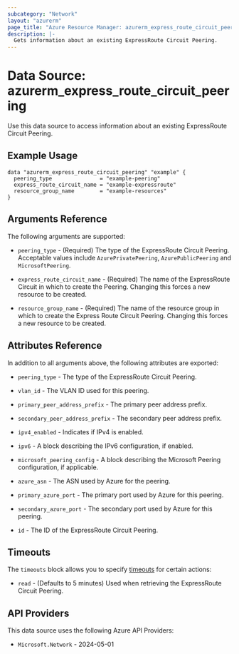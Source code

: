 ```yaml
---
subcategory: "Network"
layout: "azurerm"
page_title: "Azure Resource Manager: azurerm_express_route_circuit_peering"
description: |-
  Gets information about an existing ExpressRoute Circuit Peering.
---
```


# Data Source: azurerm_express_route_circuit_peering

Use this data source to access information about an existing ExpressRoute Circuit Peering.

## Example Usage

```hcl
data "azurerm_express_route_circuit_peering" "example" {
  peering_type               = "example-peering"
  express_route_circuit_name = "example-expressroute"
  resource_group_name        = "example-resources"
}
```

## Arguments Reference

The following arguments are supported:

* `peering_type` - (Required) The type of the ExpressRoute Circuit Peering. Acceptable values include `AzurePrivatePeering`, `AzurePublicPeering` and `MicrosoftPeering`.

* `express_route_circuit_name` - (Required) The name of the ExpressRoute Circuit in which to create the Peering. Changing this forces a new resource to be created.

* `resource_group_name` - (Required) The name of the resource group in which to create the Express Route Circuit Peering. Changing this forces a new resource to be created.

## Attributes Reference

In addition to all arguments above, the following attributes are exported:

* `peering_type` - The type of the ExpressRoute Circuit Peering.

* `vlan_id` - The VLAN ID used for this peering.

* `primary_peer_address_prefix` - The primary peer address prefix.

* `secondary_peer_address_prefix` - The secondary peer address prefix.

* `ipv4_enabled` - Indicates if IPv4 is enabled.

* `ipv6` - A block describing the IPv6 configuration, if enabled.

* `microsoft_peering_config` - A block describing the Microsoft Peering configuration, if applicable.

* `azure_asn` - The ASN used by Azure for the peering.

* `primary_azure_port` - The primary port used by Azure for this peering.

* `secondary_azure_port` - The secondary port used by Azure for this peering.

* `id` - The ID of the ExpressRoute Circuit Peering.

## Timeouts

The `timeouts` block allows you to specify [timeouts](https://developer.hashicorp.com/terraform/language/resources/configure#define-operation-timeouts) for certain actions:

* `read` - (Defaults to 5 minutes) Used when retrieving the ExpressRoute Circuit Peering.

## API Providers
<!-- This section is generated, changes will be overwritten -->
This data source uses the following Azure API Providers:

* `Microsoft.Network` - 2024-05-01
